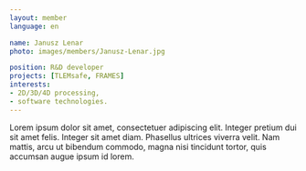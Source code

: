 ```yaml
---
layout: member
language: en

name: Janusz Lenar
photo: images/members/Janusz-Lenar.jpg

position: R&D developer
projects: [TLEMsafe, FRAMES]
interests: 
- 2D/3D/4D processing,
- software technologies.
---
```

Lorem ipsum dolor sit amet, consectetuer adipiscing elit. Integer pretium dui sit amet felis. Integer sit amet diam. Phasellus ultrices viverra velit. Nam mattis, arcu ut bibendum commodo, magna nisi tincidunt tortor, quis accumsan augue ipsum id lorem.